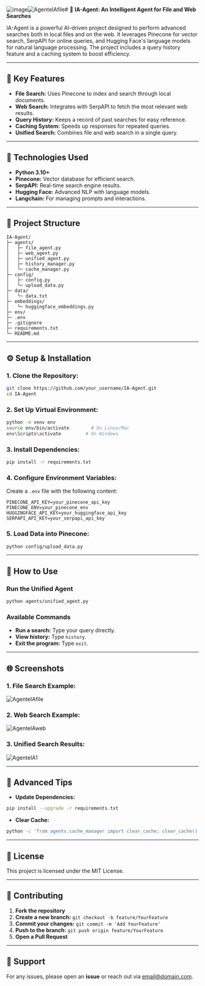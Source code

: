 ![image](https://github.com/user-attachments/assets/b112e998-890e-4749-aa9e-f548ed9dcfdb)![AgenteIAfile](https://github.com/user-attachments/assets/5174e012-83f1-48ec-bcb7-508540515615)# 🤖 **IA-Agent: An Intelligent Agent for File and Web Searches**

IA-Agent is a powerful AI-driven project designed to perform advanced searches both in local files and on the web. It leverages Pinecone for vector search, SerpAPI for online queries, and Hugging Face's language models for natural language processing. The project includes a query history feature and a caching system to boost efficiency.

---

## 🚀 **Key Features**

- **File Search:** Uses Pinecone to index and search through local documents.
- **Web Search:** Integrates with SerpAPI to fetch the most relevant web results.
- **Query History:** Keeps a record of past searches for easy reference.
- **Caching System:** Speeds up responses for repeated queries.
- **Unified Search:** Combines file and web search in a single query.

---

## 🧰 **Technologies Used**

- **Python 3.10+**
- **Pinecone:** Vector database for efficient search.
- **SerpAPI:** Real-time search engine results.
- **Hugging Face:** Advanced NLP with language models.
- **Langchain:** For managing prompts and interactions.

---

## 📂 **Project Structure**

```plaintext
IA-Agent/
├─ agents/
│   ├─ file_agent.py
│   ├─ web_agent.py
│   ├─ unified_agent.py
│   ├─ history_manager.py
│   └─ cache_manager.py
├─ config/
│   ├─ config.py
│   └─ upload_data.py
├─ data/
│   └─ data.txt
├─ embeddings/
│   └─ huggingface_embeddings.py
├─ env/
├─ .env
├─ .gitignore
├─ requirements.txt
└─ README.md
```

---

## ⚙️ **Setup & Installation**

### 1. **Clone the Repository:**

```bash
git clone https://github.com/your_username/IA-Agent.git
cd IA-Agent
```

### 2. **Set Up Virtual Environment:**

```bash
python -m venv env
source env/bin/activate        # On Linux/Mac
env\Scripts\activate         # On Windows
```

### 3. **Install Dependencies:**

```bash
pip install -r requirements.txt
```

### 4. **Configure Environment Variables:**
Create a `.env` file with the following content:

```plaintext
PINECONE_API_KEY=your_pinecone_api_key
PINECONE_ENV=your_pinecone_env
HUGGINGFACE_API_KEY=your_huggingface_api_key
SERPAPI_API_KEY=your_serpapi_api_key
```

### 5. **Load Data into Pinecone:**

```bash
python config/upload_data.py
```

---

## 🚦 **How to Use**

### Run the Unified Agent

```bash
python agents/unified_agent.py
```

### Available Commands

- **Run a search:** Type your query directly.
- **View history:** Type `history`.
- **Exit the program:** Type `exit`.

---

## 🌐 **Screenshots**

### 1. **File Search Example:**

![AgenteIAfile](https://github.com/user-attachments/assets/8792489c-7c6d-4cde-b142-587f0d846dd5)

### 2. **Web Search Example:**
![AgenteIAweb](https://github.com/user-attachments/assets/33c008f7-d7bf-48ed-8eab-fa6255913859)


### 3. **Unified Search Results:**
![AgenteIA1](https://github.com/user-attachments/assets/a026bff8-f11a-4eed-a8cd-d0e97d267038)


---

## 🧠 **Advanced Tips**

- **Update Dependencies:**
```bash
pip install --upgrade -r requirements.txt
```

- **Clear Cache:**
```bash
python -c 'from agents.cache_manager import clear_cache; clear_cache()'
```

---

## 📄 **License**

This project is licensed under the MIT License.

---

## 🤝 **Contributing**

1. **Fork the repository**
2. **Create a new branch:** `git checkout -b feature/YourFeature`
3. **Commit your changes:** `git commit -m 'Add YourFeature'`
4. **Push to the branch:** `git push origin feature/YourFeature`
5. **Open a Pull Request**

---

## 💬 **Support**

For any issues, please open an **issue** or reach out via [email@domain.com](mailto:email@domain.com).

